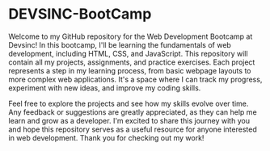 # DEVSINC-BootCamp
Welcome to my GitHub repository for the Web Development Bootcamp at Devsinc! In this bootcamp, I'll be learning the fundamentals of web development, including HTML, CSS, and JavaScript. This repository will contain all my projects, assignments, and practice exercises. Each project represents a step in my learning process, from basic webpage layouts to more complex web applications. It's a space where I can track my progress, experiment with new ideas, and improve my coding skills.

Feel free to explore the projects and see how my skills evolve over time. Any feedback or suggestions are greatly appreciated, as they can help me learn and grow as a developer. I'm excited to share this journey with you and hope this repository serves as a useful resource for anyone interested in web development. Thank you for checking out my work! 
